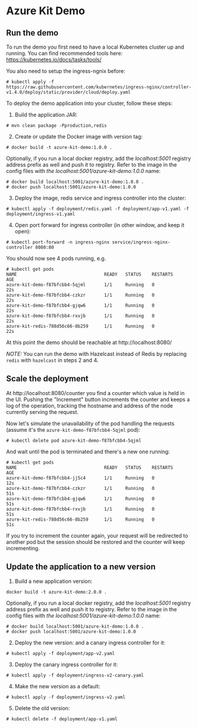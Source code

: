 # Azure Kit Demo

## Run the demo

To run the demo you first need to have a local Kubernetes cluster up and running.
You can find recommended tools here: https://kubernetes.io/docs/tasks/tools/

You also need to setup the ingress-ngnix before:
```
# kubectl apply -f https://raw.githubusercontent.com/kubernetes/ingress-nginx/controller-v1.4.0/deploy/static/provider/cloud/deploy.yaml
```

To deploy the demo application into your cluster, follow these steps:
1. Build the application JAR:
```
# mvn clean package -Pproduction,redis
```
2. Create or update the Docker image with version tag:
```
# docker build -t azure-kit-demo:1.0.0 .
```
Optionally, if you run a local docker registry, add the *localhost:5001* registry address prefix as well and push it to registry. Refer to the image in the config files with *the localhost:5001/azure-kit-demo:1.0.0* name:
```
# docker build localhost:5001/azure-kit-demo:1.0.0 .
# docker push localhost:5001/azure-kit-demo:1.0.0
```
3. Deploy the image, redis service and ingress controller into the cluster:
```
# kubectl apply -f deployment/redis.yaml -f deployment/app-v1.yaml -f deployment/ingress-v1.yaml
```
4. Open port forward for ingress controller (in other window, and keep it open):
```
# kubectl port-forward -n ingress-nginx service/ingress-nginx-controller 8080:80
```

You should now see 4 pods running, e.g.
```
# kubectl get pods
NAME                                 READY   STATUS    RESTARTS      AGE
azure-kit-demo-f87bfcbb4-5qjml       1/1     Running   0             22s
azure-kit-demo-f87bfcbb4-czkzr       1/1     Running   0             22s
azure-kit-demo-f87bfcbb4-gjqw6       1/1     Running   0             22s
azure-kit-demo-f87bfcbb4-rxvjb       1/1     Running   0             22s
azure-kit-redis-788d56c66-8b259      1/1     Running   0             22s
```

At this point the demo should be reachable at http://localhost:8080/

*NOTE:* You can run the demo with Hazelcast instead of Redis by replacing `redis` with `hazelcast` in steps 2 and 4.

## Scale the deployment

At http://localhost:8080/counter you find a counter which value is held in the UI.
Pushing the "Increment" button increments the counter and keeps a log of the operation, tracking the hostname and address of the node currently serving the request.

Now let's simulate the unavailability of the pod handling the requests (assume it's the `azure-kit-demo-f87bfcbb4-5qjml` pod):

```
# kubectl delete pod azure-kit-demo-f87bfcbb4-5qjml
```

And wait until the pod is terminated and there's a new one running:

```
# kubectl get pods
NAME                                 READY   STATUS    RESTARTS      AGE
azure-kit-demo-f87bfcbb4-jj5c4       1/1     Running   0             12s
azure-kit-demo-f87bfcbb4-czkzr       1/1     Running   0             51s
azure-kit-demo-f87bfcbb4-gjqw6       1/1     Running   0             51s
azure-kit-demo-f87bfcbb4-rxvjb       1/1     Running   0             51s
azure-kit-redis-788d56c66-8b259      1/1     Running   0             51s
```

If you try to increment the counter again, your request will be redirected to another pod but the session should be restored and the counter will keep incrementing.

## Update the application to a new version

1. Build a new application version:
```
docker build -t azure-kit-demo:2.0.0 .
```
Optionally, if you run a local docker registry, add the *localhost:5001* registry address prefix as well and push it to registry. Refer to the image in the config files with *the localhost:5001/azure-kit-demo:1.0.0* name:
```
# docker build localhost:5001/azure-kit-demo:1.0.0 .
# docker push localhost:5001/azure-kit-demo:1.0.0
```
2. Deploy the new version: and a canary ingress controller for it:
```
# kubectl apply -f deployment/app-v2.yaml
```
3. Deploy the canary ingress controller for it:
```
# kubectl apply -f deployment/ingress-v2-canary.yaml
```
4. Make the new version as a default:
```
# kubectl apply -f deployment/ingress-v2.yaml
```
5. Delete the old version:
```
# kubectl delete -f deployment/app-v1.yaml
```
